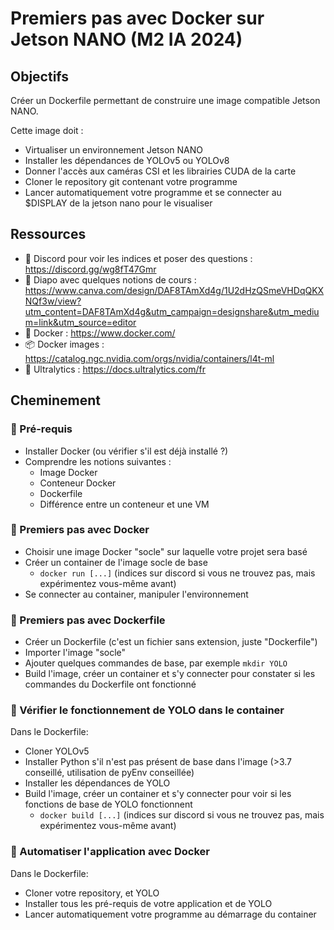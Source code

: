# Premiers pas avec Docker sur Jetson NANO (M2 IA 2024)

## Objectifs

Créer un Dockerfile permettant de construire une image compatible Jetson NANO.

Cette image doit :
- Virtualiser un environnement Jetson NANO
- Installer les dépendances de YOLOv5 ou YOLOv8
- Donner l'accès aux caméras CSI et les librairies CUDA de la carte
- Cloner le repository git contenant votre programme
- Lancer automatiquement votre programme et se connecter au $DISPLAY de la jetson nano pour le visualiser

## Ressources

- 🔵 Discord pour voir les indices et poser des questions : https://discord.gg/wg8fT47Gmr
- 📝 Diapo avec quelques notions de cours : https://www.canva.com/design/DAF8TAmXd4g/1U2dHzQSmeVHDqQKXNQf3w/view?utm_content=DAF8TAmXd4g&utm_campaign=designshare&utm_medium=link&utm_source=editor
- 🐋 Docker : https://www.docker.com/
- 📦 Docker images : https://catalog.ngc.nvidia.com/orgs/nvidia/containers/l4t-ml
- 🧠 Ultralytics : https://docs.ultralytics.com/fr

## Cheminement

### 🥚 Pré-requis
- Installer Docker (ou vérifier s'il est déjà installé ?)
- Comprendre les notions suivantes :
  - Image Docker
  - Conteneur Docker
  - Dockerfile
  - Différence entre un conteneur et une VM

### 🐣 Premiers pas avec Docker
- Choisir une image Docker "socle" sur laquelle votre projet sera basé
- Créer un container de l'image socle de base
  - `docker run [...]` (indices sur discord si vous ne trouvez pas, mais expérimentez vous-même avant)
- Se connecter au container, manipuler l'environnement

### 🐥 Premiers pas avec Dockerfile
- Créer un Dockerfile (c'est un fichier sans extension, juste "Dockerfile")
- Importer l'image "socle"
- Ajouter quelques commandes de base, par exemple `mkdir YOLO`
- Build l'image, créer un container et s'y connecter pour constater si les commandes du Dockerfile ont fonctionné

### 🐓 Vérifier le fonctionnement de YOLO dans le container
Dans le Dockerfile:
- Cloner YOLOv5
- Installer Python s'il n'est pas présent de base dans l'image (>3.7 conseillé, utilisation de pyEnv conseillée)
- Installer les dépendances de YOLO
- Build l'image, créer un container et s'y connecter pour voir si les fonctions de base de YOLO fonctionnent
  - `docker build [...]` (indices sur discord si vous ne trouvez pas, mais expérimentez vous-même avant)

### 🦉 Automatiser l'application avec Docker
Dans le Dockerfile:
- Cloner votre repository, et YOLO
- Installer tous les pré-requis de votre application et de YOLO
- Lancer automatiquement votre programme au démarrage du container
